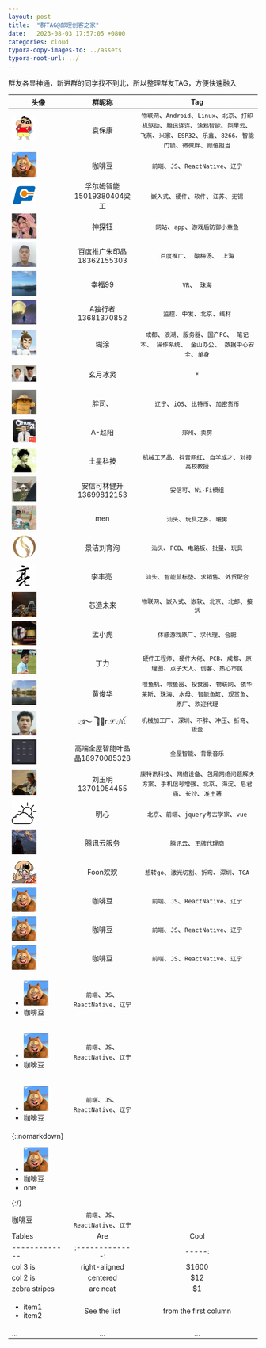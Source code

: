 ```yaml
---
layout: post
title:  "群TAG@邮理创客之家"
date:   2023-08-03 17:57:05 +0800
categories: cloud
typora-copy-images-to: ../assets
typora-root-url: ../
---
```


群友各显神通，新进群的同学找不到北，所以整理群友TAG，方便快速融入




| 头像 | 群昵称 | Tag|
| ------------- |:-------------:|:-------------:|
|<img src="../assets/kangear.jpg" width="50" height="50"/>| 袁保康    |`物联网`、`Android`、`Linux`、`北京`、`打印机驱动`、`腾讯连连`、`涂鸦智能`、`阿里云`、`飞燕`、`米家`、`ESP32`、`乐鑫`、`8266`、`智能门锁`、`微微胖`、`颜值担当`
|<img src="../assets/咖啡豆.jpg" width="50" height="50"/>| 咖啡豆    |`前端`、`JS`、`ReactNative`、`辽宁`
|<img src="../assets/孚尔姆智能15019380404梁工.jpg" width="50" height="50"/>| 孚尔姆智能15019380404梁工    |`嵌入式`、`硬件`、`软件`、`江苏`、`无锡`
|<img src="../assets/神探钰.jpg" width="50" height="50"/>| 神探钰    |`网站`、`app`、`游戏盾防御小章鱼`
|<img src="../assets/百度推广朱印晶18362155303.jpg" width="50" height="50"/>| 百度推广朱印晶18362155303   |`百度推广`、` 酸梅汤`、` 上海`
|<img src="../assets/幸福99.jpg" width="50" height="50"/>| 幸福99    |`VR`、` 珠海`
|<img src="../assets/A独行者13681370852.jpg" width="50" height="50"/>| A独行者13681370852    |`监控`、`中发`、`北京`、`线材`
|<img src="../assets/糊涂.jpg" width="50" height="50"/>| 糊涂    |`成都`、`浪潮`、`服务器`、`国产PC`、` 笔记本`、` 操作系统`、` 金山办公`、` 数据中心安全`、`单身`
|<img src="../assets/玄月冰灵.jpg" width="50" height="50"/>| 玄月冰灵   |`*`
|<img src="../assets/胖司、.jpg" width="50" height="50"/>| 胖司、   |`辽宁`、`iOS`、`比特币`、`加密货币`
|<img src="../assets/A-赵阳.jpg" width="50" height="50"/>| A-赵阳   |`郑州`、`卖房`
|<img src="../assets/土星科技.jpg" width="50" height="50"/>| 土星科技    |`机械工艺品`、`抖音网红`、`自学成才`、`对接高校教授`
|<img src="../assets/安信可林健升13699812153.jpg" width="50" height="50"/>| 安信可林健升13699812153  |`安信可`、`Wi-Fi模组`
|<img src="../assets/men.jpg" width="50" height="50"/>| men |`汕头`、`玩具之乡`、`暖男`
|<img src="../assets/景洁刘育洵.jpg" width="50" height="50"/>|景洁刘育洵  |`汕头`、`PCB`、`电路板`、`批量`、`玩具`
|<img src="../assets/李丰亮.jpg" width="50" height="50"/>| 李丰亮   |`汕头`、`智能鼠标垫`、`求销售`、`外贸配合`
|<img src="../assets/芯造未来.jpg" width="50" height="50"/>| 芯造未来  |`物联网`、`嵌入式`、`嵌软`、`北京`、`北邮`、`接活`
|<img src="../assets/孟小虎.jpg" width="50" height="50"/>| 孟小虎  |`体感游戏原厂`、`求代理`、`合肥`
|<img src="../assets/丁力.jpg" width="50" height="50"/>| 丁力  |`硬件工程师`、`硬件大佬`、`PCB`、`成都`、`原理图`、`点子大人`、`创客`、`热心市民`
|<img src="../assets/黄俊华.jpg" width="50" height="50"/>| 黄俊华 |`喂鱼机`、`喂鱼器`、`投食器`、`物联网`、`依华莱斯`、`珠海`、`水母`、`智能鱼缸`、`观赏鱼`、`原厂`、`欢迎代理`
|<img src="../assets/྄࿐ ེ ེℳ྄r.ℒ྄ⅈ.jpg" width="50" height="50"/>| ྄࿐ ེ ེℳ྄r.ℒ྄ⅈꪌ   |`机械加工厂`、`深圳`、`不胖`、`冲压`、`折弯`、`钣金`
|<img src="../assets/高端全屋智能叶晶晶18970085328.jpg" width="50" height="50"/>| 高端全屋智能叶晶晶18970085328  |`全屋智能`、`背景音乐`|
|<img src="../assets/刘玉明13701054455.jpg" width="50" height="50"/>| 刘玉明13701054455  |`康特讯科技`、`网络设备`、`包厢网络问题解决方案`、`手机信号增强`、`北京`、`海淀`、`皂君庙`、`长沙`、`准土著`|
|<img src="../assets/明心.jpg" width="50" height="50"/>| 明心  |`北京`、`前端`、`jquery考古学家`、`vue`|
|<img src="../assets/腾讯云服务.jpg" width="50" height="50"/>| 腾讯云服务  |`腾讯云`、`王牌代理商`|
|<img src="../assets/Foon欢欢.jpg" width="50" height="50"/>| Foon欢欢    |`想转go`、`激光切割`、`折弯`、`深圳`、`TGA`
|<img src="../assets/咖啡豆.jpg" width="50" height="50"/>| 咖啡豆    |`前端`、`JS`、`ReactNative`、`辽宁`
|<img src="../assets/咖啡豆.jpg" width="50" height="50"/>| 咖啡豆    |`前端`、`JS`、`ReactNative`、`辽宁`
|<img src="../assets/咖啡豆.jpg" width="50" height="50"/>| 咖啡豆    |`前端`、`JS`、`ReactNative`、`辽宁`
|<ul><li><img src="../assets/咖啡豆.jpg" width="50" height="50"/></li><li>咖啡豆</li></ul>|`前端`、`JS`、`ReactNative`、`辽宁`
|<ul><li><img src="../assets/咖啡豆.jpg" width="50" height="50"/></li><li>咖啡豆</li></ul>|`前端`、`JS`、`ReactNative`、`辽宁`
|<ul><li><img src="../assets/咖啡豆.jpg" width="50" height="50"/></li><li>咖啡豆</li></ul>|`前端`、`JS`、`ReactNative`、`辽宁`
|{::nomarkdown}<ul><li><img src="../assets/咖啡豆.jpg" width="50" height="50"/></li><li>咖啡豆</li><li>one</li></ul>{:/}
| 咖啡豆|`前端`、`JS`、`ReactNative`、`辽宁`
| Tables        | Are           | Cool  |
| ------------- |:-------------:| -----:|
| col 3 is      | right-aligned | $1600 |
| col 2 is      | centered      |   $12 |
| zebra stripes | are neat      |    $1 |
| <ul><li>item1</li><li>item2</li></ul>| See the list | from the first column|
| … |…  |…|

